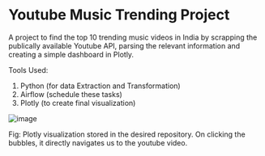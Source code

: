 # Youtube Music Trending Project

A project to find the top 10 trending music videos in India by scrapping the publically available Youtube API, parsing the relevant information and creating a simple dashboard in Plotly.

Tools Used:
1. Python (for data Extraction and Transformation)
2. Airflow (schedule these tasks)
3. Plotly (to create final visualization)

![image](https://github.com/RSRamKumar/Youtube_Music_Trending/assets/39699070/3d029c14-23a0-4cd2-872b-dbb7c746ec9a)

Fig: Plotly visualization stored in the desired repository. On clicking the bubbles, it directly navigates us to the youtube video.
